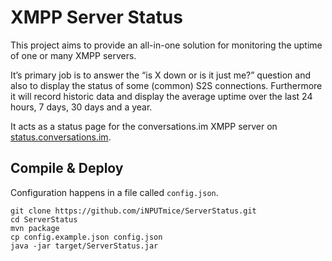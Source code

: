 XMPP Server Status
==================

This project aims to provide an all-in-one solution for monitoring the uptime of one or many XMPP servers.

It’s primary job is to answer the “is X down or is it just me?” question and also to display the status of some (common) S2S connections. Furthermore it will record historic data and display the average uptime over the last 24 hours, 7 days, 30 days and a year.

It acts as a status page for the conversations.im XMPP server on [status.conversations.im](https://status.conversations.im).

Compile & Deploy
----------------

Configuration happens in a file called `config.json`.


```
git clone https://github.com/iNPUTmice/ServerStatus.git
cd ServerStatus
mvn package
cp config.example.json config.json
java -jar target/ServerStatus.jar
```

